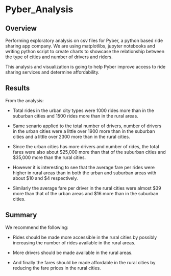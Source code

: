 # Pyber_Analysis

## Overview

Performing exploratory analysis on csv files for Pyber, a python based ride sharing app company. We are using matplotlibs, jupyter notebooks and writing python  script to create charts to showcase the relationship between the type of cities and number of drivers and riders. 

This analysis and visualization is going to help Pyber improve access to ride sharing services and determine affordability.

## Results

From the analysis:

* Total rides in the urban city types were 1000 rides more than in the suburban cities and 1500 rides more than in the rural areas. 

* Same senario applied to the total number of drivers, number of drivers in the urban cities were a little over 1900 more than in the suburban cities and a little over 2300 more than in the rural cities.

* Since the urban cities has more drivers and number of rides, the total fares were also about $25,000 more than that of the suburban cities and $35,000 more than the rural cities.

* However it is interesting to see that the average fare per rides were higher in rural areas than in both the urban and suburban areas with about $10 and $4 respectively.

* Similarly the average fare per driver in the rural cities were almost $39 more than that of the urban areas and $16 more than in the suburban cities.


## Summary

We recommend the following:

 * Rides should be made more accessible in the rural cities by possibly increasing the number of rides available in the rural areas.

 * More drivers should be made available in the rural areas.

 * And finally the fares should be made affordable in the rural cities by reducing the fare prices in the rural cities.


